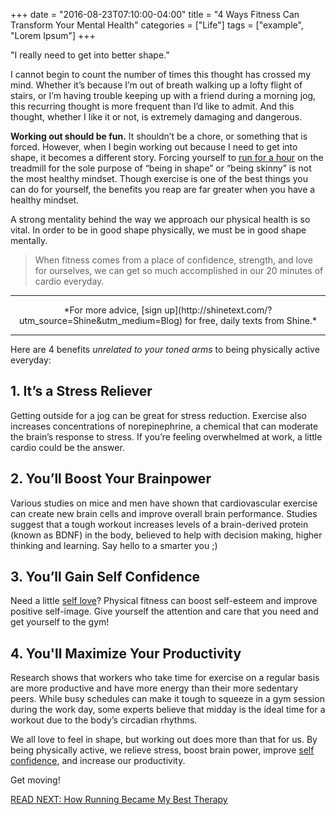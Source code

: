 +++
  date = "2016-08-23T07:10:00-04:00"
  title = "4 Ways Fitness Can Transform Your Mental Health"
  categories = ["Life"]
  tags = ["example", "Lorem Ipsum"]
+++



<span class="dropcap">"I</span> really need to get into better shape.” 

I cannot begin to count the number of times this thought has crossed my mind. Whether it’s because I’m out of breath walking up a lofty flight of stairs, or I’m having trouble keeping up with a friend during a morning jog, this recurring thought is more frequent than I’d like to admit. And this thought, whether I like it or not, is extremely damaging and dangerous.

__Working out should be fun.__ It shouldn’t be a chore, or something that is forced. However, when I begin working out because I need to get into shape, it becomes a different story. Forcing yourself to [run for a hour](http://advice.shinetext.com/articles/how-running-became-my-best-therapy/?utm_source=Shine&utm_medium=Blog) on the treadmill for the sole purpose of “being in shape” or “being skinny” is not the most healthy mindset. Though exercise is one of the best things you can do for yourself, the benefits you reap are far greater when you have a healthy mindset. 

A strong mentality behind the way we approach our physical health is so vital. In order to be in good shape physically, we must be in good shape mentally. 

> When fitness comes from a place of confidence, strength, and love for ourselves, we can get so much accomplished in our 20 minutes of cardio everyday. 


---


<center> *For more advice, [sign up](http://shinetext.com/?utm_source=Shine&utm_medium=Blog) for free, daily texts from Shine.* </center>


---



Here are 4 benefits *unrelated to your toned arms* to being physically active everyday:

## 1. It’s a Stress Reliever
Getting outside for a jog can be great for stress reduction. Exercise also increases concentrations of norepinephrine, a chemical that can moderate the brain’s response to stress. If you’re feeling overwhelmed at work, a little cardio could be the answer.

## 2. You’ll Boost Your Brainpower
Various studies on mice and men have shown that cardiovascular exercise can create new brain cells and improve overall brain performance. Studies suggest that a tough workout increases levels of a brain-derived protein (known as BDNF) in the body, believed to help with decision making, higher thinking and learning. Say hello to a smarter you ;)

## 3. You’ll Gain Self Confidence
Need a little [self love](http://advice.shinetext.com/articles/becky-g-shares-how-self-love-helped-change-her-life/?utm_source=Shine&utm_medium=Blog)? Physical fitness can boost self-esteem and improve positive self-image. Give yourself the attention and care that you need and get yourself to the gym!

## 4. You'll Maximize Your Productivity
Research shows that workers who take time for exercise on a regular basis are more productive and have more energy than their more sedentary peers. While busy schedules can make it tough to squeeze in a gym session during the work day, some experts believe that midday is the ideal time for a workout due to the body’s circadian rhythms. 

We all love to feel in shape, but working out does more than that for us. By being physically active, we relieve stress, boost brain power, improve [self confidence](http://advice.shinetext.com/articles/3-ways-to-take-back-your-confidence/?utm_source=Shine&utm_medium=Blog), and increase our productivity. 

Get moving!

[READ NEXT: How Running Became My Best Therapy
](http://advice.shinetext.com/articles/how-running-became-my-best-therapy/)

<div class="pubexchange_module" id="pubexchange_below_content" data-pubexchange-module-id="2323"></div>

<script>(function(w, d, s, id) {
  w.PUBX=w.PUBX || {pub: "shine_text", discover: false, lazy: true};
  var js, pjs = d.getElementsByTagName(s)[0];
  if (d.getElementById(id)) return;
  js = d.createElement(s); js.id = id; js.async = true;
  js.src = "//main.pubexchange.com/loader.min.js";
  pjs.parentNode.insertBefore(js, pjs);
}(window, document, "script", "pubexchange-jssdk"));</script>
